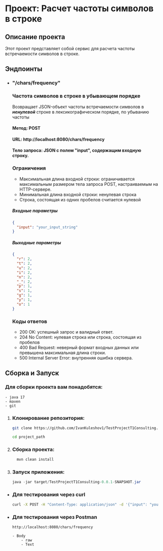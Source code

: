 # Проект: Расчет частоты символов в строке

## Описание проекта
Этот проект представляет собой сервис для расчета частоты встречаемости символов в строке.

## Эндпоинты

- ### "/chars/frequency"
    ### Частота символов в строке в убывающем порядке
    Возвращает JSON-объект частоты встречаемости символов в ***ненулевой*** строке в лексикографическом порядке, по убыванию частоты 
    
    #### Метод: POST
    #### URL: http://localhost:8080/chars/frequency
    #### Тело запроса: JSON с полем "input", содержащим входную строку.
    
    ### Ограничения
    
    - Максимальная длина входной строки: ограничивается максимальным размером тела запроса POST, настраиваемым на HTTP-сервере.
    - Минимальная длина входной строки: ненулевая строка
    - Строка, состоящая из одних пробелов считается нулевой  
    
    ##### Входные параметры
    ```json
    {
      "input": "your_input_string"
    }
    ```
    ##### Выходные параметры
    ```json
    {
      "r": 2,
      "t": 2,
      "u": 2,
      "i": 2,
      "n": 2,
      "_": 2,
      "p": 1,
      "s": 1,
      "g": 1,
      "y": 1,
      "o": 1
    }
    ```
    ### Коды ответов
    - 200 OK: успешный запрос и валидный ответ.
    - 204 No Content: нулевая строка или строка, состоящая из пробелов 
    - 400 Bad Request: неверный формат входных данных или превышена максимальная длина строки.
    - 500 Internal Server Error: внутренняя ошибка сервера.

## Сборка и Запуск
### Для сборки проекта вам понадобятся:
    - java 17
    - maven
    - git
1. ### **Клонирование репозитория:**
     ```bash
     git clone https://github.com/IvanKuleshov1/TestProjectT1Consulting.git
     ```
     ```bash
     cd project_path
     ```

2. ### **Сборка проекта:**
   ```bash
     mvn clean install
   ```
3. ### **Запуск приложения:**
    ```java
    java -jar target/TestProjectT1Consulting-0.0.1-SNAPSHOT.jar
    ```
- ### Для тестирования через curl 
    ```bash
    curl -X POST -H "Content-Type: application/json" -d '{"input": "your_text"}' http://localhost:8080/chars/frequency
    ```
- ### Для тестирования через Postman 
    ```bash
    http://localhost:8080/chars/frequency
    ```
      - Body
          - raw
          - Text

